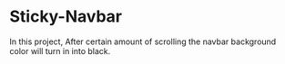 # Sticky-Navbar
In this project, After certain amount of scrolling the navbar background color will turn in into black.
